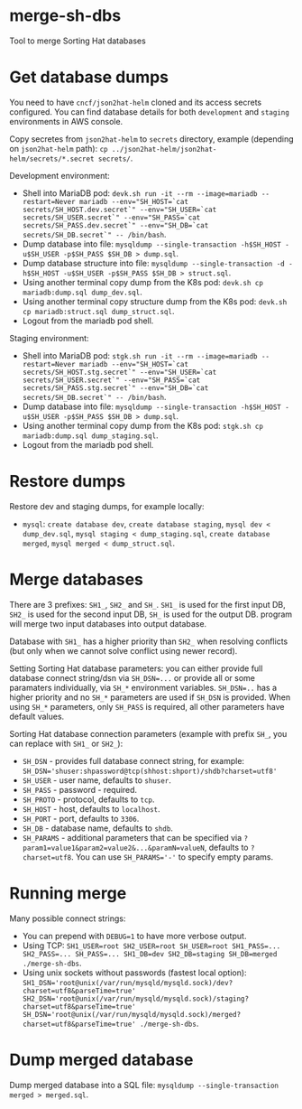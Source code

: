 # merge-sh-dbs

Tool to merge Sorting Hat databases


# Get database dumps

You need to have `cncf/json2hat-helm` cloned and its access secrets configured. You can find database details for both `development` and `staging` environments in AWS console.

Copy secretes from `json2hat-helm` to `secrets` directory, example (depending on `json2hat-helm` path): `cp ../json2hat-helm/json2hat-helm/secrets/*.secret secrets/`.

Development environment:

- Shell into MariaDB pod: `` devk.sh run -it --rm --image=mariadb --restart=Never mariadb --env="SH_HOST=`cat secrets/SH_HOST.dev.secret`" --env="SH_USER=`cat secrets/SH_USER.secret`" --env="SH_PASS=`cat secrets/SH_PASS.dev.secret`" --env="SH_DB=`cat secrets/SH_DB.secret`" -- /bin/bash ``.
- Dump database into file: `mysqldump --single-transaction -h$SH_HOST -u$SH_USER -p$SH_PASS $SH_DB > dump.sql`.
- Dump database structure into file: `mysqldump --single-transaction -d -h$SH_HOST -u$SH_USER -p$SH_PASS $SH_DB > struct.sql`.
- Using another terminal copy dump from the K8s pod: `devk.sh cp mariadb:dump.sql dump_dev.sql`.
- Using another terminal copy structure dump from the K8s pod: `devk.sh cp mariadb:struct.sql dump_struct.sql`.
- Logout from the mariadb pod shell.


Staging environment:

- Shell into MariaDB pod: `` stgk.sh run -it --rm --image=mariadb --restart=Never mariadb --env="SH_HOST=`cat secrets/SH_HOST.stg.secret`" --env="SH_USER=`cat secrets/SH_USER.secret`" --env="SH_PASS=`cat secrets/SH_PASS.stg.secret`" --env="SH_DB=`cat secrets/SH_DB.secret`" -- /bin/bash ``.
- Dump database into file: `mysqldump --single-transaction -h$SH_HOST -u$SH_USER -p$SH_PASS $SH_DB > dump.sql`.
- Using another terminal copy dump from the K8s pod: `stgk.sh cp mariadb:dump.sql dump_staging.sql`.
- Logout from the mariadb pod shell.


# Restore dumps

Restore dev and staging dumps, for example locally:

- `mysql`: `create database dev`, `create database staging`, `mysql dev < dump_dev.sql`, `mysql staging < dump_staging.sql`, `create database merged`, `mysql merged < dump_struct.sql`.


# Merge databases

There are 3 prefixes: `SH1_`, `SH2_` and `SH_`. `SH1_` is used for the first input DB, `SH2_` is used for the second input DB, `SH_` is used for the output DB. program will merge two input databases into output database.

Database with `SH1_` has a higher priority than `SH2_` when resolving conflicts (but only when we cannot solve conflict using newer record).

Setting Sorting Hat database parameters: you can either provide full database connect string/dsn via `SH_DSN=...` or provide all or some paramaters individually, via `SH_*` environment variables. `SH_DSN=..` has a higher priority and no `SH_*` parameters are used if `SH_DSN` is provided. When using `SH_*` parameters, only `SH_PASS` is required, all other parameters have default values.

Sorting Hat database connection parameters (example with prefix `SH_`, you can replace with `SH1_` or `SH2_`):

- `SH_DSN` - provides full database connect string, for example: `SH_DSN='shuser:shpassword@tcp(shhost:shport)/shdb?charset=utf8'`
- `SH_USER` - user name, defaults to `shuser`.
- `SH_PASS` - password - required.
- `SH_PROTO` - protocol, defaults to `tcp`.
- `SH_HOST` - host, defaults to `localhost`.
- `SH_PORT` - port, defaults to `3306`.
- `SH_DB` - database name, defaults to `shdb`.
- `SH_PARAMS` - additional parameters that can be specified via `?param1=value1&param2=value2&...&paramN=valueN`, defaults to `?charset=utf8`. You can use `SH_PARAMS='-'` to specify empty params.


# Running merge

Many possible connect strings:

- You can prepend with `DEBUG=1` to have more verbose output.
- Using TCP: `SH1_USER=root SH2_USER=root SH_USER=root SH1_PASS=... SH2_PASS=... SH_PASS=... SH1_DB=dev SH2_DB=staging SH_DB=merged ./merge-sh-dbs`.
- Using unix sockets without passwords (fastest local option): `SH1_DSN='root@unix(/var/run/mysqld/mysqld.sock)/dev?charset=utf8&parseTime=true' SH2_DSN='root@unix(/var/run/mysqld/mysqld.sock)/staging?charset=utf8&parseTime=true' SH_DSN='root@unix(/var/run/mysqld/mysqld.sock)/merged?charset=utf8&parseTime=true' ./merge-sh-dbs`.

# Dump merged database

Dump merged database into a SQL file: `mysqldump --single-transaction merged > merged.sql`.

